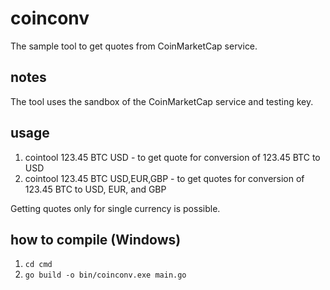 # coinconv
The sample tool to get quotes from CoinMarketCap service.<br>

## notes
The tool uses the sandbox of the CoinMarketCap service and testing key.

## usage
1. cointool 123.45 BTC USD - to get quote for conversion of 123.45 BTC to USD
2. cointool 123.45 BTC USD,EUR,GBP - to get quotes for conversion of 123.45 BTC to USD, EUR, and GBP

Getting quotes only for single currency is possible.

## how to compile (Windows)
1. `cd cmd`
2. `go build -o bin/coinconv.exe main.go` 





